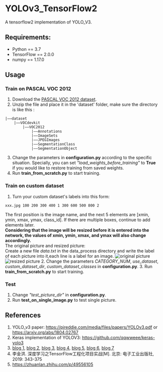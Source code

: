 # YOLOv3_TensorFlow2
A tensorflow2 implementation of YOLO_V3.

## Requirements:
+ Python == 3.7
+ TensorFlow == 2.0.0
+ numpy == 1.17.0

## Usage
### Train on PASCAL VOC 2012
1. Download the [PASCAL VOC 2012 dataset](http://host.robots.ox.ac.uk/pascal/VOC/).
2. Unzip the file and place it in the 'dataset' folder, make sure the directory is like this : 
```
|——dataset
    |——VOCdevkit
        |——VOC2012
            |——Annotations
            |——ImageSets
            |——JPEGImages
            |——SegmentationClass
            |——SegmentationObject
```
3. Change the parameters in **configuration.py** according to the specific situation. Specially, you can set *"load_weights_before_training"* to **True** if you would like to restore training from saved weights.
4. Run **train_from_scratch.py** to start training.

### Train on custom dataset
1. Turn your custom dataset's labels into this form: 
```
xxx.jpg 100 200 300 400 1 300 600 500 800 2
```
The first position is the image name, and the next 5 elements are [xmin, ymin, xmax, ymax, class_id]. If there are multiple boxes, continue to add elements later. <br>**Considering that the image will be resized before it is entered into the network, the values of xmin, ymin, xmax, and ymax will also change accordingly.**<br>
The original picture and resized picture:<br>
Create a new file *data.txt* in the data_process directory and write the label of each picture into it,each line is a label for an image.
![original picture](https://github.com/calmisential/YOLOv3_TensorFlow2/blob/master/assets/1.png)
![resized picture](https://github.com/calmisential/YOLOv3_TensorFlow2/blob/master/assets/2.png)
2. Change the parameters *CATEGORY_NUM*, *use_dataset*, *custom_dataset_dir*, *custom_dataset_classes* in **configuration.py**.
3. Run **train_from_scratch.py** to start training.

### Test
1. Change *"test_picture_dir"* in **configuration.py**.
2. Run **test_on_single_image.py** to test single picture.


## References
1. YOLO_v3 paper: https://pjreddie.com/media/files/papers/YOLOv3.pdf or https://arxiv.org/abs/1804.02767
2. Keras implementation of YOLOV3: https://github.com/qqwweee/keras-yolo3
3. [blog 1](https://www.cnblogs.com/wangxinzhe/p/10592184.html), [blog 2](https://www.cnblogs.com/wangxinzhe/p/10648465.html), [blog 3](https://blog.csdn.net/leviopku/article/details/82660381), [blog 4](https://blog.csdn.net/qq_37541097/article/details/81214953), [blog 5](https://blog.csdn.net/Gentleman_Qin/article/details/84349144), [blog 6](https://blog.csdn.net/qq_34199326/article/details/84109828), [blog 7](https://blog.csdn.net/weixin_38145317/article/details/95349201)
5. 李金洪. 深度学习之TensorFlow工程化项目实战[M]. 北京: 电子工业出版社, 2019: 343-375
6. https://zhuanlan.zhihu.com/p/49556105